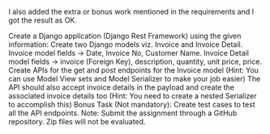 I also added the extra or bonus work mentioned in the requirements and I got the result as OK.

Create a Django application (Django Rest Framework) using the given information: Create two Django models viz. Invoice and Invoice Detail. Invoice model fields -> Date, Invoice No, Customer Name. Invoice Detail model fields -> invoice (Foreign Key), description, quantity, unit price, price. Create APIs for the get and post endpoints for the Invoice model (Hint: You can use Model View sets and Model Serializer to make your job easier) The API should also accept invoice details in the payload and create the associated invoice details too (Hint: You need to create a nested Serializer to accomplish this) Bonus Task (Not mandatory): Create test cases to test all the API endpoints. Note: Submit the assignment through a GitHub repository. Zip files will not be evaluated.
